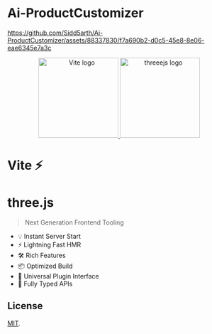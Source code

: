 # Ai-ProductCustomizer

https://github.com/Sidd5arth/Ai-ProductCustomizer/assets/88337830/f7a690b2-d0c5-45e8-8e06-eae6345e7a3c


<p align="center">
  <a href="https://vitejs.dev" target="_blank" rel="noopener noreferrer">
    <img width="180" src="https://vitejs.dev/logo.svg" alt="Vite logo">
  </a>
  <a href="https://threejs.org/" target="_blank" rel="noopener noreferrer">
    <img width="180" src="https://global.discourse-cdn.com/standard17/uploads/threejs/original/2X/e/e4f86d2200d2d35c30f7b1494e96b9595ebc2751.png" alt="threeejs logo">
  </a>
</p>

# Vite ⚡
# three.js

> Next Generation Frontend Tooling

- 💡 Instant Server Start
- ⚡️ Lightning Fast HMR
- 🛠️ Rich Features
- 📦 Optimized Build
- 🔩 Universal Plugin Interface
- 🔑 Fully Typed APIs

## License

[MIT](LICENSE).
